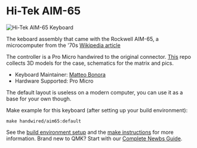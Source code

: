 # Hi-Tek AIM-65

![Hi-Tek AIM-65 Keyboard](https://imgur.com/7Gam1f2l.jpg)

The keboard assembly that came with the Rockwell AIM-65, a microcomputer from the '70s [Wikipedia article](https://en.wikipedia.org/wiki/AIM-65)

The controller is a Pro Micro handwired to the original connector. [This](https://github.com/Bonnee/aim-65_keyboard) repo collects 3D models for the case, schematics for the matrix and pics.

* Keyboard Maintainer: [Matteo Bonora](https://github.com/bonnee)
* Hardware Supported: Pro Micro

The default layout is useless on a modern computer, you can use it as a base for your own though.

Make example for this keyboard (after setting up your build environment):

    make handwired/aim65:default

See the [build environment setup](https://docs.qmk.fm/#/getting_started_build_tools) and the [make instructions](https://docs.qmk.fm/#/getting_started_make_guide) for more information. Brand new to QMK? Start with our [Complete Newbs Guide](https://docs.qmk.fm/#/newbs).
